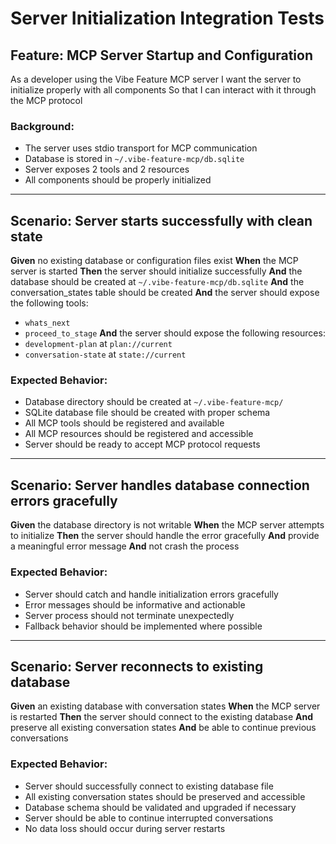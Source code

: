 # Server Initialization Integration Tests

## Feature: MCP Server Startup and Configuration

As a developer using the Vibe Feature MCP server
I want the server to initialize properly with all components
So that I can interact with it through the MCP protocol

### Background:
- The server uses stdio transport for MCP communication
- Database is stored in `~/.vibe-feature-mcp/db.sqlite`
- Server exposes 2 tools and 2 resources
- All components should be properly initialized

---

## Scenario: Server starts successfully with clean state

**Given** no existing database or configuration files exist
**When** the MCP server is started
**Then** the server should initialize successfully
**And** the database should be created at `~/.vibe-feature-mcp/db.sqlite`
**And** the conversation_states table should be created
**And** the server should expose the following tools:
  - `whats_next`
  - `proceed_to_stage`
**And** the server should expose the following resources:
  - `development-plan` at `plan://current`
  - `conversation-state` at `state://current`

### Expected Behavior:
- Database directory should be created at `~/.vibe-feature-mcp/`
- SQLite database file should be created with proper schema
- All MCP tools should be registered and available
- All MCP resources should be registered and accessible
- Server should be ready to accept MCP protocol requests

---

## Scenario: Server handles database connection errors gracefully

**Given** the database directory is not writable
**When** the MCP server attempts to initialize
**Then** the server should handle the error gracefully
**And** provide a meaningful error message
**And** not crash the process

### Expected Behavior:
- Server should catch and handle initialization errors gracefully
- Error messages should be informative and actionable
- Server process should not terminate unexpectedly
- Fallback behavior should be implemented where possible

---

## Scenario: Server reconnects to existing database

**Given** an existing database with conversation states
**When** the MCP server is restarted
**Then** the server should connect to the existing database
**And** preserve all existing conversation states
**And** be able to continue previous conversations

### Expected Behavior:
- Server should successfully connect to existing database file
- All existing conversation states should be preserved and accessible
- Database schema should be validated and upgraded if necessary
- Server should be able to continue interrupted conversations
- No data loss should occur during server restarts
